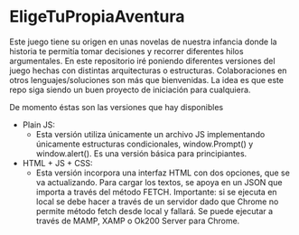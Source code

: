 # EligeTuPropiaAventura

Este juego tiene su origen en unas novelas de nuestra infancia donde la historia te permitía tomar decisiones y recorrer diferentes hilos argumentales. En este repositorio iré poniendo diferentes versiones del juego hechas con distintas arquitecturas o estructuras. Colaboraciones en otros lenguajes/soluciones son más que bienvenidas. La idea es que este repo siga siendo un buen proyecto de iniciación para cualquiera.

De momento éstas son las versiones que hay disponibles

- Plain JS:
  - Esta versión utiliza únicamente un archivo JS implementando únicamente estructuras condicionales, window.Prompt() y window.alert(). Es una versión básica para principiantes.
- HTML + JS + CSS:
  - Esta versión incorpora una interfaz HTML con dos opciones, que se va actualizando. Para cargar los textos, se apoya en un JSON que importa a través del método FETCH. Importante: si se ejecuta en local se debe hacer a través de un servidor dado que Chrome no permite método fetch desde local y fallará. Se puede ejecutar a través de MAMP, XAMP o Ok200 Server para Chrome.
  


